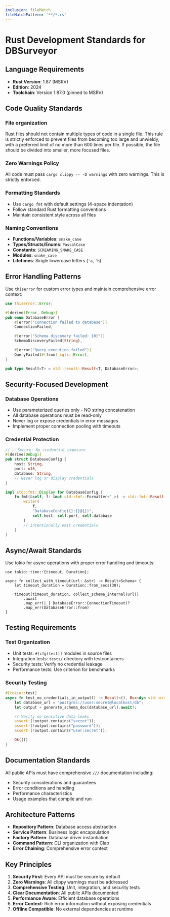 ```yaml
---
inclusion: fileMatch
fileMatchPattern: '**/*.rs'
---
```


# Rust Development Standards for DBSurveyor

## Language Requirements

- **Rust Version**: 1.87 (MSRV)
- **Edition**: 2024
- **Toolchain**: Version 1.87.0 (pinned to MSRV)

## Code Quality Standards

### File organization

Rust files should not contain multiple types of code in a single file. This rule is strictly enforced to prevent files from becoming too large and unwieldy, with a preferred limit of no more than 600 lines per file. If possible, the file should be divided into smaller, more focused files.

### Zero Warnings Policy

All code must pass `cargo clippy -- -D warnings` with zero warnings. This is strictly enforced.

### Formatting Standards

- Use `cargo fmt` with default settings (4-space indentation)
- Follow standard Rust formatting conventions
- Maintain consistent style across all files

### Naming Conventions

- **Functions/Variables**: `snake_case`
- **Types/Structs/Enums**: `PascalCase`
- **Constants**: `SCREAMING_SNAKE_CASE`
- **Modules**: `snake_case`
- **Lifetimes**: Single lowercase letters (`'a`, `'b`)

## Error Handling Patterns

Use `thiserror` for custom error types and maintain comprehensive error context:

```rust
use thiserror::Error;

#[derive(Error, Debug)]
pub enum DatabaseError {
    #[error("Connection failed to database")]
    ConnectionFailed,

    #[error("Schema discovery failed: {0}")]
    SchemaDiscoveryFailed(String),

    #[error("Query execution failed")]
    QueryFailed(#[from] sqlx::Error),
}

pub type Result<T> = std::result::Result<T, DatabaseError>;
```

## Security-Focused Development

### Database Operations

- Use parameterized queries only - NO string concatenation
- All database operations must be read-only
- Never log or expose credentials in error messages
- Implement proper connection pooling with timeouts

### Credential Protection

```rust
// ✅ Secure: No credential exposure
#[derive(Debug)]
pub struct DatabaseConfig {
    host: String,
    port: u16,
    database: String,
    // Never log or display credentials
}

impl std::fmt::Display for DatabaseConfig {
    fn fmt(&self, f: &mut std::fmt::Formatter<'_>) -> std::fmt::Result {
        write!(
            f,
            "DatabaseConfig({}:{}@{})",
            self.host, self.port, self.database
        )
        // Intentionally omit credentials
    }
}
```

## Async/Await Standards

Use tokio for async operations with proper error handling and timeouts:

```rust,no_run
use tokio::time::{timeout, Duration};

async fn collect_with_timeout(url: &str) -> Result<Schema> {
    let timeout_duration = Duration::from_secs(30);

    timeout(timeout_duration, collect_schema_internal(url))
        .await
        .map_err(|_| DatabaseError::ConnectionTimeout)?
        .map_err(DatabaseError::from)
}
```

## Testing Requirements

### Test Organization

- Unit tests: `#[cfg(test)]` modules in source files
- Integration tests: `tests/` directory with testcontainers
- Security tests: Verify no credential leakage
- Performance tests: Use criterion for benchmarks

### Security Testing

```rust
#[tokio::test]
async fn test_no_credentials_in_output() -> Result<(), Box<dyn std::error::Error>> {
    let database_url = "postgres://user:secret@localhost/db";
    let output = generate_schema_doc(database_url).await?;

    // Verify no sensitive data leaks
    assert!(!output.contains("secret"));
    assert!(!output.contains("password"));
    assert!(!output.contains("user:secret"));

    Ok(())
}
```

## Documentation Standards

All public APIs must have comprehensive `///` documentation including:

- Security considerations and guarantees
- Error conditions and handling
- Performance characteristics
- Usage examples that compile and run

## Architecture Patterns

- **Repository Pattern**: Database access abstraction
- **Service Pattern**: Business logic encapsulation
- **Factory Pattern**: Database driver instantiation
- **Command Pattern**: CLI organization with Clap
- **Error Chaining**: Comprehensive error context

## Key Principles

1. **Security First**: Every API must be secure by default
2. **Zero Warnings**: All clippy warnings must be addressed
3. **Comprehensive Testing**: Unit, integration, and security tests
4. **Clear Documentation**: All public APIs documented
5. **Performance Aware**: Efficient database operations
6. **Error Context**: Rich error information without exposing credentials
7. **Offline Compatible**: No external dependencies at runtime
